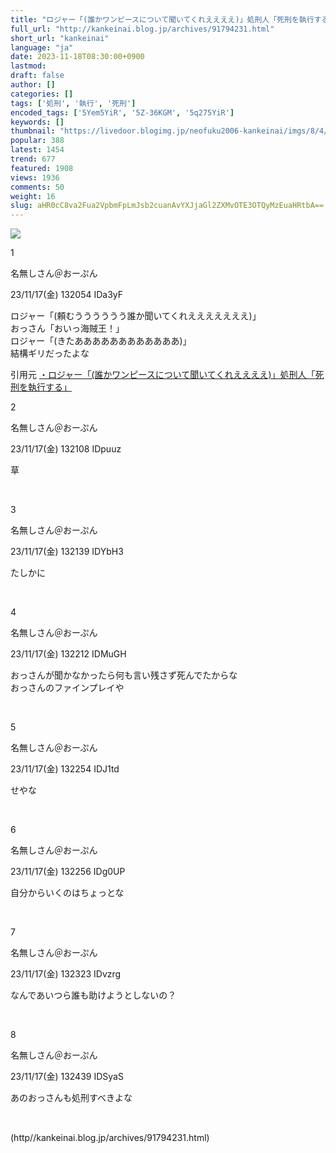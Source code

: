 ```yaml
---
title: "ロジャー「(誰かワンピースについて聞いてくれええええ)」処刑人「死刑を執行する」 "
full_url: "http://kankeinai.blog.jp/archives/91794231.html"
short_url: "kankeinai"
language: "ja"
date: 2023-11-18T08:30:00+0900
lastmod: 
draft: false
author: []
categories: []
tags: ['処刑', '執行', '死刑']
encoded_tags: ['5Yem5YiR', '5Z-36KGM', '5q275YiR']
keywords: []
thumbnail: "https://livedoor.blogimg.jp/neofuku2006-kankeinai/imgs/8/4/84dbf7ef.jpg"
popular: 388
latest: 1454
trend: 677
featured: 1908
views: 1936
comments: 50
weight: 16
slug: aHR0cC8va2Fua2VpbmFpLmJsb2cuanAvYXJjaGl2ZXMvOTE3OTQyMzEuaHRtbA==
---
```


![](https://livedoor.blogimg.jp/neofuku2006-kankeinai/imgs/8/4/84dbf7ef.jpg)

<div><p class='t_h'>1 <p>名無しさん＠おーぷん</p> <p> 23/11/17(金) 132054 IDa3yF</p></p><p class='t_b'> ロジャー「(頼むうううううう誰か聞いてくれえええええええ)」<br>おっさん「おいっ海賊王！」<br>ロジャー「(きたああああああああああああ)」<br>結構ギリだったよな </p><p>引用元 <a href='http//2chspa.com/thread/livejupiter/1700194854' target='_blank'>・</a><a href='https//hayabusa.open2ch.net/test/read.cgi/livejupiter/1700194854/' target='_blank'>ロジャー「(誰かワンピースについて聞いてくれええええ)」処刑人「死刑を執行する」</a></p><p class='t_h'>2 <p>名無しさん＠おーぷん</p> <p> 23/11/17(金) 132108 IDpuuz</p></p> <p class='t_b'> 草 </p><br> <p class='t_h'>3 <p>名無しさん＠おーぷん</p> <p> 23/11/17(金) 132139 IDYbH3</p></p> <p class='t_b'> たしかに </p><br> <p class='t_h'>4 <p>名無しさん＠おーぷん</p> <p> 23/11/17(金) 132212 IDMuGH</p></p> <p class='t_b'> おっさんが聞かなかったら何も言い残さず死んでたからな<br>おっさんのファインプレイや </p><br> <p class='t_h'>5 <p>名無しさん＠おーぷん</p> <p> 23/11/17(金) 132254 IDJ1td</p></p> <p class='t_b'> せやな </p><br> <p class='t_h'>6 <p>名無しさん＠おーぷん</p> <p> 23/11/17(金) 132256 IDg0UP</p></p> <p class='t_b'> 自分からいくのはちょっとな </p><br> <p class='t_h'>7 <p>名無しさん＠おーぷん</p> <p> 23/11/17(金) 132323 IDvzrg</p></p> <p class='t_b'> なんであいつら誰も助けようとしないの？ </p><br> <p class='t_h'>8 <p>名無しさん＠おーぷん</p> <p> 23/11/17(金) 132439 IDSyaS</p></p> <p class='t_b'> あのおっさんも処刑すべきよな </p><br> <img border='0' width='1' height='1' src='https//www19.a8.net/0.gif?a8mat=2BJK9W+3WIBJM+249K+BWGDT' alt=''> </div>

(http//kankeinai.blog.jp/archives/91794231.html)
